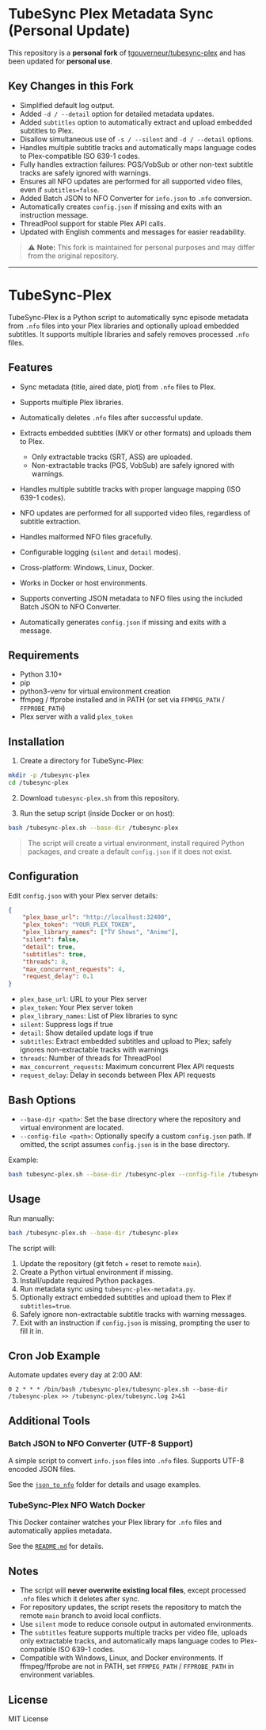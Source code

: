 # TubeSync Plex Metadata Sync (Personal Update)

This repository is a **personal fork** of [tgouverneur/tubesync-plex](https://github.com/tgouverneur/tubesync-plex) and has been updated for **personal use**.

## Key Changes in this Fork

* Simplified default log output.
* Added `-d / --detail` option for detailed metadata updates.
* Added `subtitles` option to automatically extract and upload embedded subtitles to Plex.
* Disallow simultaneous use of `-s / --silent` and `-d / --detail` options.
* Handles multiple subtitle tracks and automatically maps language codes to Plex-compatible ISO 639-1 codes.
* Fully handles extraction failures: PGS/VobSub or other non-text subtitle tracks are safely ignored with warnings.
* Ensures all NFO updates are performed for all supported video files, even if `subtitles=false`.
* Added Batch JSON to NFO Converter for `info.json` to `.nfo` conversion.
* Automatically creates `config.json` if missing and exits with an instruction message.
* ThreadPool support for stable Plex API calls.
* Updated with English comments and messages for easier readability.

> ⚠️ **Note:** This fork is maintained for personal purposes and may differ from the original repository.

---

# TubeSync-Plex

TubeSync-Plex is a Python script to automatically sync episode metadata from `.nfo` files into your Plex libraries and optionally upload embedded subtitles. It supports multiple libraries and safely removes processed `.nfo` files.

## Features

* Sync metadata (title, aired date, plot) from `.nfo` files to Plex.
* Supports multiple Plex libraries.
* Automatically deletes `.nfo` files after successful update.
* Extracts embedded subtitles (MKV or other formats) and uploads them to Plex.

  * Only extractable tracks (SRT, ASS) are uploaded.
  * Non-extractable tracks (PGS, VobSub) are safely ignored with warnings.
* Handles multiple subtitle tracks with proper language mapping (ISO 639-1 codes).
* NFO updates are performed for all supported video files, regardless of subtitle extraction.
* Handles malformed NFO files gracefully.
* Configurable logging (`silent` and `detail` modes).
* Cross-platform: Windows, Linux, Docker.
* Works in Docker or host environments.
* Supports converting JSON metadata to NFO files using the included Batch JSON to NFO Converter.
* Automatically generates `config.json` if missing and exits with a message.

## Requirements

* Python 3.10+
* pip
* python3-venv for virtual environment creation
* ffmpeg / ffprobe installed and in PATH (or set via `FFMPEG_PATH` / `FFPROBE_PATH`)
* Plex server with a valid `plex_token`

## Installation

1. Create a directory for TubeSync-Plex:

```bash
mkdir -p /tubesync-plex
cd /tubesync-plex
```

2. Download `tubesync-plex.sh` from this repository.

3. Run the setup script (inside Docker or on host):

```bash
bash /tubesync-plex.sh --base-dir /tubesync-plex
```

> The script will create a virtual environment, install required Python packages, and create a default `config.json` if it does not exist.

## Configuration

Edit `config.json` with your Plex server details:

```json
{
    "plex_base_url": "http://localhost:32400",
    "plex_token": "YOUR_PLEX_TOKEN",
    "plex_library_names": ["TV Shows", "Anime"],
    "silent": false,
    "detail": true,
    "subtitles": true,
    "threads": 8,
    "max_concurrent_requests": 4,
    "request_delay": 0.1
}
```

* `plex_base_url`: URL to your Plex server
* `plex_token`: Your Plex server token
* `plex_library_names`: List of Plex libraries to sync
* `silent`: Suppress logs if true
* `detail`: Show detailed update logs if true
* `subtitles`: Extract embedded subtitles and upload to Plex; safely ignores non-extractable tracks with warnings
* `threads`: Number of threads for ThreadPool
* `max_concurrent_requests`: Maximum concurrent Plex API requests
* `request_delay`: Delay in seconds between Plex API requests

## Bash Options

* `--base-dir <path>`: Set the base directory where the repository and virtual environment are located.
* `--config-file <path>`: Optionally specify a custom `config.json` path. If omitted, the script assumes `config.json` is in the base directory.

Example:

```bash
bash tubesync-plex.sh --base-dir /tubesync-plex --config-file /tubesync-plex/config.json
```

## Usage

Run manually:

```bash
bash /tubesync-plex.sh --base-dir /tubesync-plex
```

The script will:

1. Update the repository (git fetch + reset to remote `main`).
2. Create a Python virtual environment if missing.
3. Install/update required Python packages.
4. Run metadata sync using `tubesync-plex-metadata.py`.
5. Optionally extract embedded subtitles and upload them to Plex if `subtitles=true`.
6. Safely ignore non-extractable subtitle tracks with warning messages.
7. Exit with an instruction if `config.json` is missing, prompting the user to fill it in.

## Cron Job Example

Automate updates every day at 2:00 AM:

```cron
0 2 * * * /bin/bash /tubesync-plex/tubesync-plex.sh --base-dir /tubesync-plex >> /tubesync-plex/tubesync.log 2>&1
```

## Additional Tools

### Batch JSON to NFO Converter (UTF-8 Support)

A simple script to convert `info.json` files into `.nfo` files.
Supports UTF-8 encoded JSON files.

See the [`json_to_nfo`](https://github.com/kman0001/tubesync-plex/tree/main/json_to_nfo) folder for details and usage examples.

### TubeSync-Plex NFO Watch Docker

This Docker container watches your Plex library for `.nfo` files and automatically applies metadata.

See the [`README.md`](https://github.com/kman0001/tubesync-plex/blob/main/entrypoint/README.md) for details.

## Notes

* The script will **never overwrite existing local files**, except processed `.nfo` files which it deletes after sync.
* For repository updates, the script resets the repository to match the remote `main` branch to avoid local conflicts.
* Use `silent` mode to reduce console output in automated environments.
* The `subtitles` feature supports multiple tracks per video file, uploads only extractable tracks, and automatically maps language codes to Plex-compatible ISO 639-1 codes.
* Compatible with Windows, Linux, and Docker environments. If ffmpeg/ffprobe are not in PATH, set `FFMPEG_PATH` / `FFPROBE_PATH` in environment variables.

## License

MIT License
